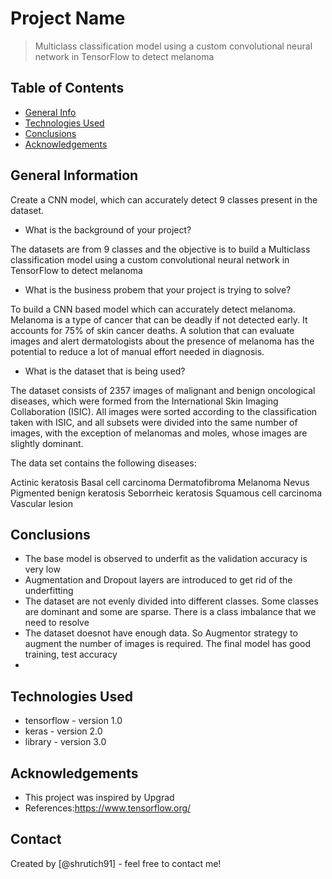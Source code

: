 # Project Name
> Multiclass classification model using a custom convolutional neural network in TensorFlow to detect melanoma 


## Table of Contents
* [General Info](#general-information)
* [Technologies Used](#technologies-used)
* [Conclusions](#conclusions)
* [Acknowledgements](#acknowledgements)

<!-- You can include any other section that is pertinent to your problem -->

## General Information

Create a CNN model, which can accurately detect 9 classes present in the dataset. 

- What is the background of your project?

The datasets are from 9 classes and the objective is to build a Multiclass classification model using a custom convolutional neural network in TensorFlow to detect melanoma

- What is the business probem that your project is trying to solve?

To build a CNN based model which can accurately detect melanoma. Melanoma is a type of cancer that can be deadly if not detected early. It accounts for 75% of skin cancer deaths. A solution that can evaluate images and alert dermatologists about the presence of melanoma has the potential to reduce a lot of manual effort needed in diagnosis.

- What is the dataset that is being used?

The dataset consists of 2357 images of malignant and benign oncological diseases, which were formed from the International Skin Imaging Collaboration (ISIC). All images were sorted according to the classification taken with ISIC, and all subsets were divided into the same number of images, with the exception of melanomas and moles, whose images are slightly dominant.


The data set contains the following diseases:

Actinic keratosis
Basal cell carcinoma
Dermatofibroma
Melanoma
Nevus
Pigmented benign keratosis
Seborrheic keratosis
Squamous cell carcinoma
Vascular lesion
 


## Conclusions
- The base model is observed to underfit as the validation accuracy is very low
- Augmentation and Dropout layers are introduced to get rid of the underfitting
- The dataset are not evenly divided into different classes. Some classes are dominant and some are sparse. There is a class imbalance that we need to resolve
- The dataset doesnot have enough data. So Augmentor strategy to augment the number of images is required. The final model has good training, test accuracy
-
<!-- You don't have to answer all the questions - just the ones relevant to your project. -->


## Technologies Used
- tensorflow - version 1.0
- keras - version 2.0
- library - version 3.0

<!-- As the libraries versions keep on changing, it is recommended to mention the version of library used in this project -->

## Acknowledgements

- This project was inspired by Upgrad
- References:https://www.tensorflow.org/



## Contact
Created by [@shrutich91] - feel free to contact me!


<!-- Optional -->
<!-- ## License -->
<!-- This project is open source and available under the [... License](). -->

<!-- You don't have to include all sections - just the one's relevant to your project -->
